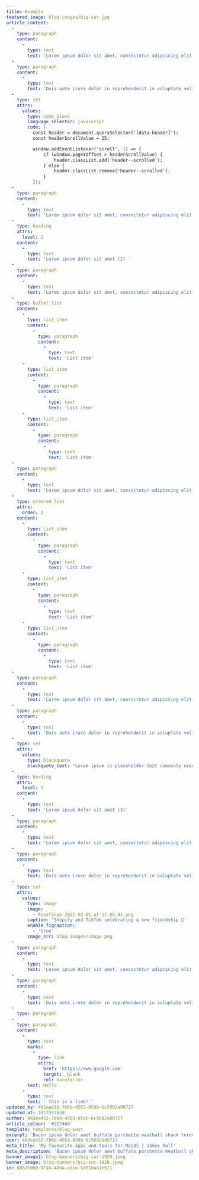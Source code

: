 ```yaml
---
title: Example
featured_image: blog-images/big-sur.jpg
article_content:
  -
    type: paragraph
    content:
      -
        type: text
        text: 'Lorem ipsum dolor sit amet, consectetur adipiscing elit, sed do eiusmod tempor incididunt ut labore et dolore magna aliqua. Ut enim ad minim veniam, quis nostrud exercitation ullamco laboris nisi ut aliquip ex ea commodo consequat. '
  -
    type: paragraph
    content:
      -
        type: text
        text: 'Duis aute irure dolor in reprehenderit in voluptate velit esse cillum dolore eu fugiat nulla pariatur. Excepteur sint occaecat cupidatat non proident, sunt in culpa qui officia deserunt mollit anim id est laborum.'
  -
    type: set
    attrs:
      values:
        type: code_block
        language_selector: javascript
        code: |
          const header = document.querySelector('[data-header]');
          const headerScrollValue = 25;

          window.addEventListener('scroll', () => {
              if (window.pageYOffset > headerScrollValue) {
                  header.classList.add('header--scrolled');
              } else {
                  header.classList.remove('header--scrolled');
              }
          });
  -
    type: paragraph
    content:
      -
        type: text
        text: 'Lorem ipsum dolor sit amet, consectetur adipiscing elit, sed do eiusmod tempor incididunt ut labore et dolore magna aliqua. Ut enim ad minim veniam, quis nostrud exercitation ullamco laboris nisi ut aliquip ex ea commodo consequat. Duis aute irure dolor in reprehenderit in voluptate velit esse cillum dolore eu fugiat nulla pariatur. Excepteur sint occaecat cupidatat non proident, sunt in culpa qui officia deserunt mollit anim id est laborum.'
  -
    type: heading
    attrs:
      level: 2
    content:
      -
        type: text
        text: 'Lorem ipsum dolor sit amet (2) '
  -
    type: paragraph
    content:
      -
        type: text
        text: 'Lorem ipsum dolor sit amet, consectetur adipiscing elit, sed do eiusmod tempor incididunt ut labore et dolore magna aliqua.'
  -
    type: bullet_list
    content:
      -
        type: list_item
        content:
          -
            type: paragraph
            content:
              -
                type: text
                text: 'List item'
      -
        type: list_item
        content:
          -
            type: paragraph
            content:
              -
                type: text
                text: 'List item'
      -
        type: list_item
        content:
          -
            type: paragraph
            content:
              -
                type: text
                text: 'List item'
  -
    type: paragraph
    content:
      -
        type: text
        text: 'Lorem ipsum dolor sit amet, consectetur adipiscing elit, sed do eiusmod tempor incididunt ut labore et dolore magna aliqua.'
  -
    type: ordered_list
    attrs:
      order: 1
    content:
      -
        type: list_item
        content:
          -
            type: paragraph
            content:
              -
                type: text
                text: 'List item'
      -
        type: list_item
        content:
          -
            type: paragraph
            content:
              -
                type: text
                text: 'List item'
      -
        type: list_item
        content:
          -
            type: paragraph
            content:
              -
                type: text
                text: 'List item'
  -
    type: paragraph
    content:
      -
        type: text
        text: 'Lorem ipsum dolor sit amet, consectetur adipiscing elit, sed do eiusmod tempor incididunt ut labore et dolore magna aliqua. Ut enim ad minim veniam, quis nostrud exercitation ullamco laboris nisi ut aliquip ex ea commodo consequat. '
  -
    type: paragraph
    content:
      -
        type: text
        text: 'Duis aute irure dolor in reprehenderit in voluptate velit esse cillum dolore eu fugiat nulla pariatur. Excepteur sint occaecat cupidatat non proident, sunt in culpa qui officia deserunt mollit anim id est laborum.'
  -
    type: set
    attrs:
      values:
        type: blockquote
        blockquote_text: 'Lorem ipsum is placeholder text commonly used in the graphic, print, and publishing industries for previewing layouts and visual mockups.'
  -
    type: heading
    attrs:
      level: 3
    content:
      -
        type: text
        text: 'Lorem ipsum dolor sit amet (3)'
  -
    type: paragraph
    content:
      -
        type: text
        text: 'Lorem ipsum dolor sit amet, consectetur adipiscing elit, sed do eiusmod tempor incididunt ut labore et dolore magna aliqua. Ut enim ad minim veniam, quis nostrud exercitation ullamco laboris nisi ut aliquip ex ea commodo consequat. '
  -
    type: paragraph
    content:
      -
        type: text
        text: 'Duis aute irure dolor in reprehenderit in voluptate velit esse cillum dolore eu fugiat nulla pariatur. Excepteur sint occaecat cupidatat non proident, sunt in culpa qui officia deserunt mollit anim id est laborum.'
  -
    type: set
    attrs:
      values:
        type: image
        image:
          - PixelSnap-2021-03-01-at-12.09.41.png
        caption: 'Shopify and TikTok celebrating a new friendship 🎉'
        enable_figcaption:
          - 'true'
        image_src: blog-images/image.png
  -
    type: paragraph
    content:
      -
        type: text
        text: 'Lorem ipsum dolor sit amet, consectetur adipiscing elit, sed do eiusmod tempor incididunt ut labore et dolore magna aliqua. Ut enim ad minim veniam, quis nostrud exercitation ullamco laboris nisi ut aliquip ex ea commodo consequat. '
  -
    type: paragraph
    content:
      -
        type: text
        text: 'Duis aute irure dolor in reprehenderit in voluptate velit esse cillum dolore eu fugiat nulla pariatur. Excepteur sint occaecat cupidatat non proident, sunt in culpa qui officia deserunt mollit anim id est laborum.'
  -
    type: paragraph
  -
    type: paragraph
    content:
      -
        type: text
        marks:
          -
            type: link
            attrs:
              href: 'https://www.google.com'
              target: _blank
              rel: noreferrer
        text: Hello
      -
        type: text
        text: ' this is a link! '
updated_by: 403ea432-7b6b-4563-85db-6c5802a00727
updated_at: 1617557058
author: 403ea432-7b6b-4563-85db-6c5802a00727
article_colour: '#2E74A0'
template: templates/blog-post
excerpt: 'Bacon ipsum dolor amet buffalo porchetta meatball shank turducken, landjaeger ham hock filet mignon. Sirloin ball tip frankfurter picanha. Landjaeger pork belly porchetta kevin, flank shankle cow t-bone ball tip jerky shoulder ribeye.'
user: 403ea432-7b6b-4563-85db-6c5802a00727
meta_title: 'My favourite apps and tools for MacOS | James Hall'
meta_description: 'Bacon ipsum dolor amet buffalo porchetta meatball shank turducken, landjaeger ham hock filet mignon. Sirloin ball tip frankfurter picanha. Landjaeger pork belly porchetta kevin, flank shankle cow t-bone ball tip jerky shoulder ribeye.'
banner_image2: blog-banners/big-sur-1920.jpeg
banner_image: blog-banners/big-sur-1920.jpeg
id: 686750b0-9f16-48da-ad1e-5d010a41e611
---
```

